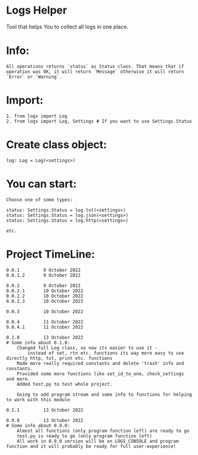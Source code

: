 # Logs Helper

Tool that helps You to collect all logs in one place.

# Info:

    All operations returns `status` as Status class. That means that if operation was OK, it will return `Message` otherwise it will return `Error` or `Warning`.

# Import:

    1. from logs import Log
    2. from logs import Log, Settings # If you want to use Settings.Status

# Create class object:

    log: Log = Log(<settings>)

# You can start:

    Choose one of some types:
    
    status: Settings.Status = log.txt(<settings>)
    status: Settings.Status = log.json(<settings>)
    status: Settings.Status = log.http(<settings>)

    etc.
    
# Project TimeLine:

    0.0.1         9 October 2022
    0.0.1.2       9 October 2022

    0.0.2         9 October 2022
    0.0.2.1       10 October 2022
    0.0.2.2       10 October 2022
    0.0.2.3       10 October 2022
    
    0.0.3         10 October 2022

    0.0.4         11 October 2022
    0.0.4.1       11 October 2022

    0.1.0         13 October 2022
    # Some info about 0.1.0:
        Changed full Log class, so now its easier to use it - 
            instead of set, rtn etc. functions its way more easy to use directly http, txt, print etc. functions
        Made more really required constants and delete 'trash' info and constants.
        Provided some more functions like set_id_to_one, check_settings and more.
        Added test.py to test whole project.
        
        Going to add program stream and some info to functions for helping to work with this module

    0.1.1         13 October 2022

    0.9.0         13 October 2022
    # Some info about 0.9.0:
        Almost all functions (only program function left) are ready to go
        test.py is ready to go (only program function left)
        All work in 0.9.0 version will be on LOGS_CONSOLE and program function and it will probably be ready for full user-experience!
